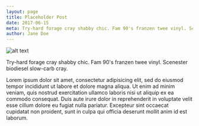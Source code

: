 ```yaml
---
layout: page
title: Placeholder Post
date: 2017-06-15
meta: Try-hard forage cray shabby chic. Fam 90's franzen twee vinyl. Scenester biodiesel slow-carb cray.
author: Jane Doe
---
```


![alt text]({{site.baseurl}}/img/testi-1.jpg)

Try-hard forage cray shabby chic. Fam 90's franzen twee vinyl. Scenester biodiesel slow-carb cray.

Lorem ipsum dolor sit amet, consectetur adipisicing elit, sed do eiusmod tempor incididunt ut labore et dolore magna aliqua. Ut enim ad minim veniam, quis nostrud exercitation ullamco laboris nisi ut aliquip ex ea commodo consequat. Duis aute irure dolor in reprehenderit in voluptate velit esse cillum dolore eu fugiat nulla pariatur. Excepteur sint occaecat cupidatat non proident, sunt in culpa qui officia deserunt mollit anim id est laborum.

